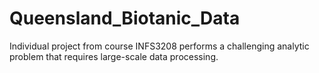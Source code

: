 # Queensland_Biotanic_Data
Individual project from course INFS3208 performs a challenging analytic problem that requires large-scale data processing.
